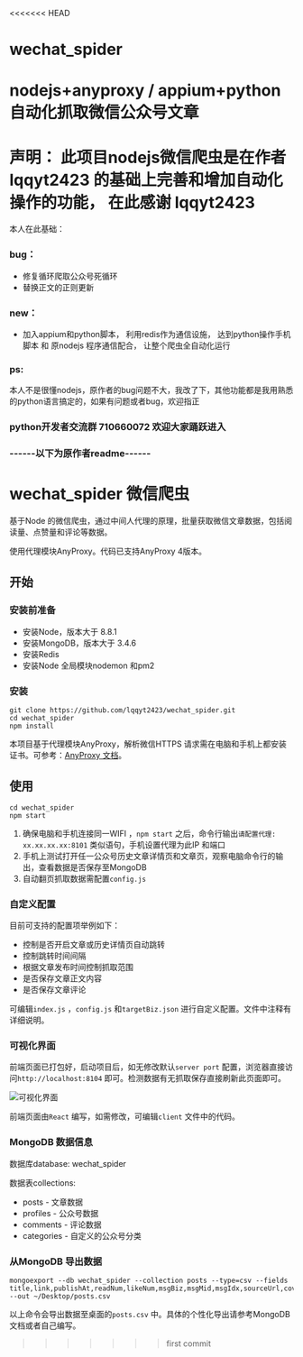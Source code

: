 <<<<<<< HEAD
# wechat_spider
nodejs+anyproxy / appium+python 自动化抓取微信公众号文章 
=======
# 声明： 此项目nodejs微信爬虫是在作者 lqqyt2423 的基础上完善和增加自动化操作的功能， 在此感谢 lqqyt2423
本人在此基础：
### bug：
- 修复循环爬取公众号死循环 
- 替换正文的正则更新

### new：
- 加入appium和python脚本， 利用redis作为通信设施， 达到python操作手机脚本 和 原nodejs 程序通信配合， 让整个爬虫全自动化运行

### ps:
本人不是很懂nodejs，原作者的bug问题不大，我改了下，其他功能都是我用熟悉的python语言搞定的，如果有问题或者bug，欢迎指正

### python开发者交流群 710660072 欢迎大家踊跃进入

### ------以下为原作者readme------

# wechat_spider 微信爬虫

基于Node 的微信爬虫，通过中间人代理的原理，批量获取微信文章数据，包括阅读量、点赞量和评论等数据。

使用代理模块AnyProxy。代码已支持AnyProxy 4版本。

## 开始

### 安装前准备

- 安装Node，版本大于 8.8.1
- 安装MongoDB，版本大于 3.4.6
- 安装Redis
- 安装Node 全局模块nodemon 和pm2

### 安装

```shell
git clone https://github.com/lqqyt2423/wechat_spider.git
cd wechat_spider
npm install
```

本项目基于代理模块AnyProxy，解析微信HTTPS 请求需在电脑和手机上都安装证书。可参考：[AnyProxy 文档](http://anyproxy.io/cn/#%E8%AF%81%E4%B9%A6%E9%85%8D%E7%BD%AE)。

## 使用

```shell
cd wechat_spider
npm start
```

1. 确保电脑和手机连接同一WIFI ，`npm start` 之后，命令行输出`请配置代理: xx.xx.xx.xx:8101` 类似语句，手机设置代理为此IP 和端口
2. 手机上测试打开任一公众号历史文章详情页和文章页，观察电脑命令行的输出，查看数据是否保存至MongoDB
3. 自动翻页抓取数据需配置`config.js`

### 自定义配置

目前可支持的配置项举例如下：

- 控制是否开启文章或历史详情页自动跳转
- 控制跳转时间间隔
- 根据文章发布时间控制抓取范围
- 是否保存文章正文内容
- 是否保存文章评论

可编辑`index.js` ，`config.js` 和`targetBiz.json` 进行自定义配置。文件中注释有详细说明。

### 可视化界面

前端页面已打包好，启动项目后，如无修改默认`server port` 配置，浏览器直接访问`http://localhost:8104` 即可。检测数据有无抓取保存直接刷新此页面即可。

![可视化界面](posts_screenshot.png)

前端页面由`React` 编写，如需修改，可编辑`client` 文件中的代码。

### MongoDB 数据信息

数据库database: wechat_spider

数据表collections:

- posts - 文章数据
- profiles - 公众号数据
- comments - 评论数据
- categories - 自定义的公众号分类


### 从MongoDB 导出数据

```shell
mongoexport --db wechat_spider --collection posts --type=csv --fields title,link,publishAt,readNum,likeNum,msgBiz,msgMid,msgIdx,sourceUrl,cover,digest,isFail --out ~/Desktop/posts.csv
```

以上命令会导出数据至桌面的`posts.csv` 中。具体的个性化导出请参考MongoDB 文档或者自己编写。

>>>>>>> first commit
